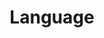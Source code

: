 ---
title: Language
layout: category
permalink: /Language/
taxonomy: Language
author_profile: true 
sidebar_main: true
---